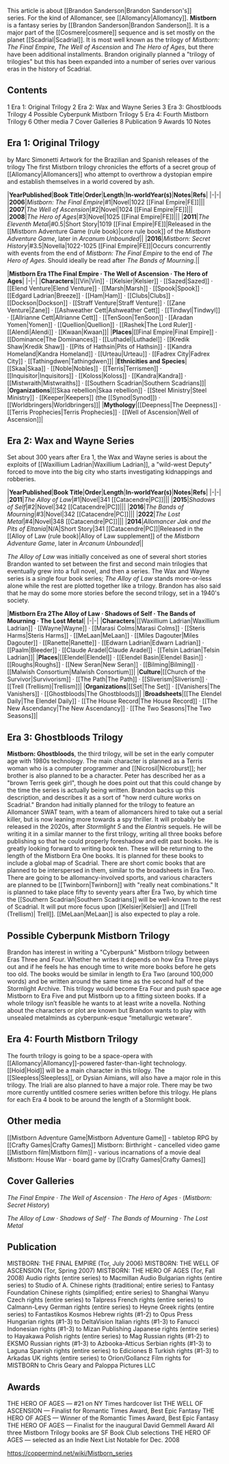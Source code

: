 This article is about [[Brandon Sanderson\|Brandon Sanderson's]] series. For the kind of Allomancer, see [[Allomancy\|Allomancy]].
**Mistborn** is a fantasy series by [[Brandon Sanderson\|Brandon Sanderson]]. It is a major part of the [[Cosmere\|cosmere]] sequence and is set mostly on the planet [[Scadrial\|Scadrial]].
It is most well known as the trilogy of *Mistborn: The Final Empire*, *The Well of Ascension* and *The Hero of Ages*, but there have been additional installments. Brandon originally planned a "trilogy of trilogies" but this has been expanded into a number of series over various eras in the history of Scadrial.

## Contents

1 Era 1: Original Trilogy
2 Era 2: Wax and Wayne Series
3 Era 3: Ghostbloods Trilogy
4 Possible Cyberpunk Mistborn Trilogy
5 Era 4: Fourth Mistborn Trilogy
6 Other media
7 Cover Galleries
8 Publication
9 Awards
10 Notes




## Era 1: Original Trilogy
 by  Marc Simonetti  Artwork for the Brazilian and Spanish releases of the trilogy
The first Mistborn trilogy chronicles the efforts of a secret group of [[Allomancy\|Allomancers]] who attempt to overthrow a dystopian empire and establish themselves in a world covered by ash.

|**YearPublished**|**Book Title**|**Order**|**Length**|**In-worldYear(s)**|**Notes**|**Refs**|
|-|-|
|**2006**|*Mistborn: The Final Empire*|#1|Novel|1022 [[Final Empire\|FE]]|||
|**2007**|*The Well of Ascension*|#2|Novel|1024 [[Final Empire\|FE]]|||
|**2008**|*The Hero of Ages*|#3|Novel|1025 [[Final Empire\|FE]]|||
|**2011**|*The Eleventh Metal*|#0.5|Short Story|1019 [[Final Empire\|FE]]|Released in the [[Mistborn Adventure Game (rule book)\|core rule book]] of the *Mistborn Adventure Game*, later in *Arcanum Unbounded*||
|**2016**|*Mistborn: Secret History*|#3.5|Novella|1022-1025 [[Final Empire\|FE]]|Occurs concurrently with events from the end of *Mistborn: The Final Empire* to the end of *The Hero of Ages*. Should ideally be read after *The Bands of Mourning*.||



|**Mistborn Era 1The Final Empire · The Well of Ascension · The Hero of Ages**|
|-|-|
|**Characters**|[[Vin\|Vin]] · [[Kelsier\|Kelsier]] · [[Sazed\|Sazed]] · [[Elend Venture\|Elend Venture]] · [[Marsh\|Marsh]] · [[Spook\|Spook]] · [[Edgard Ladrian\|Breeze]] · [[Ham\|Ham]] · [[Clubs\|Clubs]] · [[Dockson\|Dockson]] · [[Straff Venture\|Straff Venture]] · [[Zane Venture\|Zane]] · [[Ashweather Cett\|Ashweather Cett]] · [[Tindwyl\|Tindwyl]] · [[Allrianne Cett\|Allrianne Cett]] · [[TenSoon\|TenSoon]] · [[Aradan Yomen\|Yomen]] · [[Quellion\|Quellion]] · [[Rashek\|The Lord Ruler]] · [[Alendi\|Alendi]] · [[Kwaan\|Kwaan]]|
|**Places**|[[Final Empire\|Final Empire]] · [[Dominance\|The Dominances]] · [[Luthadel\|Luthadel]] · [[Kredik Shaw\|Kredik Shaw]] · [[Pits of Hathsin\|Pits of Hathsin]] · [[Kandra Homeland\|Kandra Homeland]] · [[Urteau\|Urteau]] · [[Fadrex City\|Fadrex City]] · [[Tathingdwen\|Tathingdwen]]|
|**Ethnicities and Species**|[[Skaa\|Skaa]] · [[Noble\|Nobles]] · [[Terris\|Terrismen]] · [[Inquisitor\|Inquisitors]] · [[Koloss\|Koloss]] · [[Kandra\|Kandra]] · [[Mistwraith\|Mistwraiths]] · [[Southern Scadrian\|Southern Scadrians]]|
|**Organizations**|[[Skaa rebellion\|Skaa rebellion]] · [[Steel Ministry\|Steel Ministry]] · [[Keeper\|Keepers]] (the [[Synod\|Synod]]) · [[Worldbringers\|Worldbringers]]|
|**Mythology**|[[Deepness\|The Deepness]] · [[Terris Prophecies\|Terris Prophecies]] · [[Well of Ascension\|Well of Ascension]]|



## Era 2: Wax and Wayne Series
Set about 300 years after Era 1, the Wax and Wayne series is about the exploits of [[Waxillium Ladrian\|Waxillium Ladrian]], a "wild-west Deputy" forced to move into the big city who starts investigating kidnappings and robberies.

|**YearPublished**|**Book Title**|**Order**|**Length**|**In-worldYear(s)**|**Notes**|**Refs**|
|-|-|
|**2011**|*The Alloy of Law*|#1|Novel|341 [[Catacendre\|PC]]|||
|**2015**|*Shadows of Self*|#2|Novel|342 [[Catacendre\|PC]]|||
|**2016**|*The Bands of Mourning*|#3|Novel|342 [[Catacendre\|PC]]|||
|**2022**|*The Lost Metal*|#4|Novel|348 [[Catacendre\|PC]]|||
|**2014**|*Allomancer Jak and the Pits of Eltania*|N/A|Short Story|341 [[Catacendre\|PC]]|Released in the [[Alloy of Law (rule book)\|Alloy of Law supplement]] of the *Mistborn Adventure Game*, later in *Arcanum Unbounded*||

*The Alloy of Law* was initially conceived as one of several short stories Brandon wanted to set between the first and second main trilogies that eventually grew into a full novel, and then a series. The Wax and Wayne series is a single four book series; *The Alloy of Law* stands more-or-less alone while the rest are plotted together like a trilogy.
Brandon has also said that he may do some more stories before the second trilogy, set in a 1940's society.


|**Mistborn Era 2The Alloy of Law · Shadows of Self · The Bands of Mourning · The Lost Metal**|
|-|-|
|**Characters**|[[Waxillium Ladrian\|Waxillium Ladrian]] · [[Wayne\|Wayne]] · [[Marasi Colms\|Marasi Colms]] · [[Steris Harms\|Steris Harms]] · [[MeLaan\|MeLaan]] · [[Miles Dagouter\|Miles Dagouter]] · [[Ranette\|Ranette]] · [[Edwarn Ladrian\|Edwarn Ladrian]] · [[Paalm\|Bleeder]] · [[Claude Aradel\|Claude Aradel]] · [[Telsin Ladrian\|Telsin Ladrian]]|
|**Places**|[[Elendel\|Elendel]] · [[Elendel Basin\|Elendel Basin]] · [[Roughs\|Roughs]] · [[New Seran\|New Seran]] · [[Bilming\|Bilming]] · [[Malwish Consortium\|Malwish Consortium]]|
|**Culture**|[[Church of the Survivor\|Survivorism]] · [[The Path\|The Path]] · [[Sliverism\|Sliverism]] · [[Trell (Trellism)\|Trellism]]|
|**Organizations**|[[Set\|The Set]] · [[Vanishers\|The Vanishers]] · [[Ghostbloods\|The Ghostbloods]]|
|**Broadsheets**|[[The Elendel Daily\|The Elendel Daily]] · [[The House Record\|The House Record]] · [[The New Ascendancy\|The New Ascendancy]] · [[The Two Seasons\|The Two Seasons]]|



## Era 3: Ghostbloods Trilogy
**Mistborn: Ghostbloods**, the third trilogy, will be set in the early computer age with 1980s technology. The main character is planned as a Terris woman who is a computer programmer and [[Nicrosil\|Nicroburst]]; her brother is also planned to be a character. Peter has described her as a "brown Terris geek girl", though he does point out that this could change by the time the series is actually being written. Brandon backs up this description, and describes it as a sort of "how nerd culture works on Scadrial." Brandon had initially planned for the trilogy to feature an Allomancer SWAT team, with a team of allomancers hired to take out a serial killer, but is now leaning more towards a spy thriller. It will probably be released in the 2020s, after *Stormlight 5* and the *Elantris* sequels.
He will be writing it in a similar manner to the first trilogy, writing all three books before publishing so that he could properly foreshadow and edit past books. He is greatly looking forward to writing book ten. These will be returning to the length of the Mistborn Era One books.
It is planned for these books to include a global map of Scadrial. There are short comic books that are planned to be interspersed in them, similar to the broadsheets in Era Two. There are going to be allomancy-involved sports, and various characters are planned to be [[Twinborn\|Twinborn]] with "really neat combinations." It is planned to take place fifty to seventy years after Era Two, by which time the [[Southern Scadrian\|Southern Scadrians]] will be well-known to the rest of Scadrial. It will put more focus upon [[Kelsier\|Kelsier]] and [[Trell (Trellism)\| Trell]]. [[MeLaan\|MeLaan]] is also expected to play a role.

## Possible Cyberpunk Mistborn Trilogy
Brandon has interest in writing a "Cyberpunk" Mistborn trilogy between Eras Three and Four. Whether he writes it depends on how Era Three plays out and if he feels he has enough time to write more books before he gets too old. The books would be similar in length to Era Two (around 100,000 words) and be written around the same time as the second half of the Stormlight Archive. This trilogy would become Era Four and push space age Mistborn to Era Five and put Mistborn up to a fitting sixteen books. If a whole trilogy isn’t feasible he wants to at least write a novella. Nothing about the characters or plot are known but Brandon wants to play with unsealed metalminds as cyberpunk-esque “metallurgic wetware”.


## Era 4: Fourth Mistborn Trilogy
The fourth trilogy is going to be a space-opera with [[Allomancy\|Allomancy]]-powered faster-than-light technology. [[Hoid\|Hoid]] will be a main character in this trilogy. The [[Sleepless\|Sleepless]], or Dysian Aimians, will also have a major role in this trilogy. The Iriali are also planned to have a major role.
There may be two more currently untitled cosmere series written before this trilogy.
He plans for each Era 4 book to be around the length of a Stormlight book.

## Other media
[[Mistborn Adventure Game\|Mistborn Adventure Game]] - tabletop RPG by [[Crafty Games\|Crafty Games]]
Mistborn: Birthright - cancelled video game
[[Mistborn film\|Mistborn film]] - various incarnations of a movie deal
Mistborn: House War - board game by [[Crafty Games\|Crafty Games]]
## Cover Galleries

*The Final Empire* · *The Well of Ascension* · *The Hero of Ages* · (*Mistborn: Secret History*)

*The Alloy of Law* · *Shadows of Self* · *The Bands of Mourning* · *The Lost Metal*
## Publication

MISTBORN: THE FINAL EMPIRE (Tor, July 2006)
MISTBORN: THE WELL OF ASCENSION (Tor, Spring 2007)
MISTBORN: THE HERO OF AGES (Tor, Fall 2008)
Audio rights (entire series) to Macmillan Audio
Bulgarian rights (entire series) to Studio of A.
Chinese rights (traditional; entire series) to Fantasy Foundation
Chinese rights (simplified; entire series) to Shanghai Wanyu
Czech rights (entire series) to Talpress
French rights (entire series) to Calmann-Levy
German rights (entire series) to Heyne
Greek rights (entire series) to Fantastikos Kosmos
Hebrew rights (#1-2) to Opus Press
Hungarian rights (#1-3) to DeltaVision
Italian rights (#1-3) to Fanucci
Indonesian rights (#1-3) to Mizan Publishing
Japanese rights (entire series) to Hayakawa
Polish rights (entire series) to Mag
Russian rights (#1-2) to EKSMO
Russian rights (#1-3) to Azbooka-Atticus
Serbian rights (#1-3) to Laguna
Spanish rights (entire series) to Ediciones B
Turkish rights (#1-3) to Arkadas
UK rights (entire series) to Orion/Gollancz
Film rights for MISTBORN to Chris Geary and Paloppa Pictures LLC

## Awards
THE HERO OF AGES — #21 on NY Times hardcover list
THE WELL OF ASCENSION — Finalist for Romantic Times Award, Best Epic Fantasy
THE HERO OF AGES — Winner of the Romantic Times Award, Best Epic Fantasy
THE HERO OF AGES — Finalist for the inaugural David Gemmell Award
All three Mistborn Trilogy books are SF Book Club selections
THE HERO OF AGES — selected as an Indie Next List Notable for Dec. 2008


https://coppermind.net/wiki/Mistborn_series